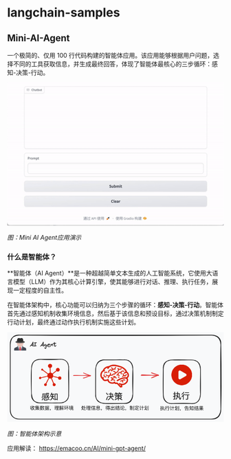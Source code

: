 # langchain-samples

## Mini-AI-Agent

一个极简的、仅用 100 行代码构建的智能体应用。该应用能够根据用户问题，选择不同的工具获取信息，并生成最终回答，体现了智能体最核心的三步循环：感知-决策-行动。

![](mini-ai-agent-demo.gif)

*图：Mini AI Agent应用演示*

### 什么是智能体？

**智能体（AI Agent）**是一种超越简单文本生成的人工智能系统，它使用大语言模型（LLM）作为其核心计算引擎，使其能够进行对话、推理、执行任务，展现一定程度的自主性。

在智能体架构中，核心功能可以归纳为三个步骤的循环：**感知-决策-行动**。智能体首先通过感知机制收集环境信息，然后基于该信息和预设目标，通过决策机制制定行动计划，最终通过动作执行机制实施这些计划。

![](ai-agent.png)

*图：智能体架构示意*

应用解读： https://emacoo.cn/AI/mini-gpt-agent/
